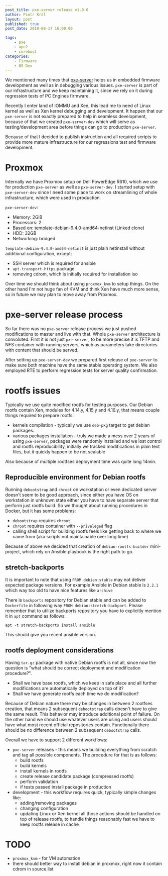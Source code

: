```yaml
---
post_title: pxe-server release v1.0.0
author: Piotr Król
layout: post
published: true
post_date: 2018-08-17 16:00:00

tags:
	- pxe
	- apu2
	- coreboot
categories:
	- Firmware
    - OS Dev
---
```


We mentioned many times that [pxe-server](https://github.com/3mdeb/pxe-server)
helps us in embedded firmware development as well as in debugging various
issues. `pxe-server` is part of our infrastructure and we keep maintaining it,
since we rely on it during regression tests of PC Engines firmware.

Recently I enter land of IOMMU and Xen, this lead me to need of Linux kernel as
well as Xen kernel debugging and development. It happen that our `pxe-server`
is not exactly prepared to help in seamless development, because of that we
created `pxe-server-dev` which will serve as testing/development area before
things can go to production `pxe-server`.

Because of that I decided to publish instruction and all required scripts to
provide more mature infrastructure for our regressions test and firmware
development.

# Proxmox

Internally we have Proxmox setup on Dell PowerEdge R610, which we use for
production `pxe-server` as well as `pxe-server-dev`. I started setup with
`pxe-server-dev` since I need some place to work on streamlining of whole
infrastructure, which were used in production.

`pxe-server-dev`:
* Memory: 2GiB
* Processors: 2
* Based on: template-debian-9.4.0-amd64-netinst (Linked clone)
* HDD: 32GB
* Networking: bridged

`template-debian-9.4.0-amd64-netinst` is just plain netinstall without
additional configuration, except:
* SSH server which is required for ansible
* `apt-transport-https` package
* removing cdrom, which is initially required for installation iso

Over time we should think about using `proxmox_kvm` to setup things. On the
other hand I'm not huge fan of KVM and think Xen have much more sense, so in
future we may plan to move away from Proxmox.

# pxe-server release process

So far there was no `pxe-server` release process we just pushed modifications
to master and live with that. Whole `pxe-server` architecture is convoluted.
First it is not just `pxe-server`, to be more precise it is TFTP and NFS
container with running servers, which as parameters take directories with
content that should be served.

After setting up `pxe-server-dev` we prepared first release of `pxe-server` to
make sure both machine have the same stable operating system. We also employed
RTE to perform regression tests for server quality confirmation.

# rootfs issues

Typically we use quite modified rootfs for testing purposes. Our Debian rootfs
contain Xen, modules for 4.14.y, 4.15.y and 4.16.y, that means couple things
required to prepare rootfs:

* kernels compilation - typically we use `deb-pkg` target to get debian
  packages.
* various packages installation - truly we made a mess over 2 years of using
  `pxe-server`, packages were randomly installed and we lost control and rootfs
  reproducibility, initially we tracked modifications in plain text files, but
  it quickly happen to be not scalable

Also because of multiple rootfses deployment time was quite long 14min.

## Reproducible environment for Debian rootfs

Running `debootstrap` and `chroot` on workstation or even dedicated server
doesn't seem to be good approach, since either you have OS on workstation in
unknown state either you have to have separate server that perform just rootfs
build. So we thought about running procedures in Docker, but it has some problems:

* `debootstrap` requires `chroot`
* `chroot` requires container with `--priveleged` flag
* calling shell script for building rootfs feels like getting back to where we
  came from (aka scripts not maintainable over long time)

Because of above we decided that creation of `debian-rootfs-builder`
mini-project, which rely on Ansible playbook is the right path to go.

## stretch-backports

It is important to note that using `FROM debian:stable` may not deliver
expected package versions. For example Ansible in Debian stable is `2.2.1`
which way too old to have nice features like `archive`

There is `backports` repository for Debian stable and can be added to
`Dockerfile` in following way `FROM debian:stretch-backport`. Please remember
that to utilize backports repository you have to explicitly mention it in `apt`
command as follows:

```
apt -t stretch-backports install ansible
```

This should give you recent ansible version.

## rootfs deployment considerations

Having `tar.gz` package with native Debian rootfs is not all, since now the
question is "what should be correct deployment and modification procedure?".

* Shall we have base rootfs, which we keep in safe place and all further
  modifications are automatically deployed on top of it?
* Shall we have generate rootfs each time we do modification?

Because of Debian nature there may be changes in between 2 rootfses creation,
that means 2 subsequent `debootstrap` calls doesn't have to give the same
result. This behavior may introduce additional point of failure. On the other
hand we should use whatever users are using and users should have what most
recent official repositories contain. Functionally there should be no
difference between 2 subsequent `debootstrap` calls.

Overall we have to support 2 different workflows:

* `pxe-server` releases - this means we building everything from scratch and
  tag all possible components. The procedure for that is as follows:
    - build rootfs
    - build kernels
    - install kernels in rootfs
    - create release candidate package (compressed rootfs)
    - perform validation
    - if tests passed install package in production
* development - this workflow requires quick, typically simple changes like:
    - adding/removing packages
    - changing configuration
    - updating Linux or Xen kernel
    all those actions should be handled on top of release rootfs, to handle
    things reasonably fast we have to keep rootfs release in cache


# TODO

* `proxmox_kvm` - for VM automation
* there should better way to install debian in proxmox, right now it contain
  cdrom in source.list
